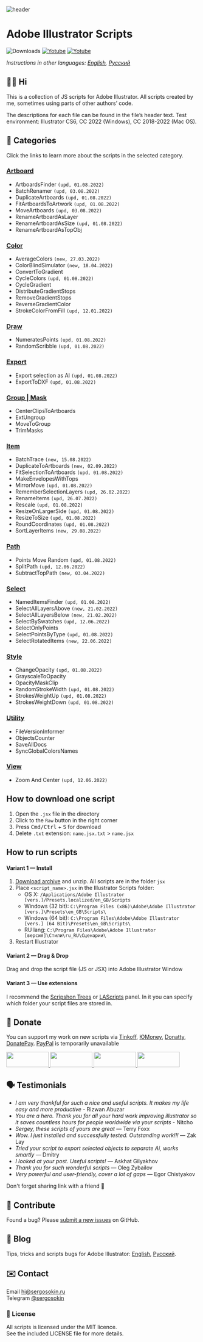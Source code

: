 ![header](https://i.ibb.co/mF018gV/emblem.png)
# Adobe Illustrator Scripts

![Downloads](https://img.shields.io/badge/Downloads-23k-27CF7D.svg) [![Yotube](https://img.shields.io/badge/Telegram%20Channel-%40aiscripts-0088CC.svg)](https://t.me/aiscripts) [![Yotube](https://img.shields.io/badge/Youtube-%40SergOsokinArt-FF0000.svg)](https://www.youtube.com/c/SergOsokinArt/videos)

*Instructions in other languages: [English](README.md), [Русский](README.ru.md)*

## 👨‍💻 Hi
This is a collection of JS scripts for Adobe Illustrator. All scripts created by me, sometimes using parts of other authors’ code.

The descriptions for each file can be found in the file’s header text. Test environment: Illustrator CS6, CC 2022 (Windows), CC 2018-2022 (Mac OS).   

## 📜 Categories
Click the links to learn more about the scripts in the selected category.

### [Artboard](md/Artboard.md)  

* ArtboardsFinder `(upd, 01.08.2022)`
* BatchRenamer `(upd, 03.08.2022)`
* DuplicateArtboards `(upd, 01.08.2022)`
* FitArtboardsToArtwork `(upd, 01.08.2022)`
* MoveArtboards `(upd, 03.08.2022)`
* RenameArtboardAsLayer
* RenameArtboardAsSize `(upd, 01.08.2022)`
* RenameArtboardAsTopObj

### [Color](md/Color.md)  

* AverageColors `(new, 27.03.2022)`
* ColorBlindSimulator `(new, 18.04.2022)`
* ConvertToGradient
* CycleColors `(upd, 01.08.2022)`
* CycleGradient
* DistributeGradientStops
* RemoveGradientStops
* ReverseGradientColor
* StrokeColorFromFill `(upd, 12.01.2022)`

### [Draw](md/Draw.md) 

* NumeratesPoints `(upd, 01.08.2022)`
* RandomScribble `(upd, 01.08.2022)`

### [Export](md/Export.md)  

* Export selection as AI `(upd, 01.08.2022)`
* ExportToDXF `(upd, 01.08.2022)`

### [Group | Mask](md/Group.md)  

* CenterClipsToArtboards
* ExtUngroup
* MoveToGroup
* TrimMasks

### [Item](md/Item.md)  

* BatchTrace `(new, 15.08.2022)`
* DuplicateToArtboards `(new, 02.09.2022)`
* FitSelectionToArtboards `(upd, 01.08.2022)`
* MakeEnvelopesWithTops
* MirrorMove `(upd, 01.08.2022)`
* RememberSelectionLayers `(upd, 26.02.2022)`
* RenameItems `(upd, 26.07.2022)`
* Rescale `(upd, 01.08.2022)`
* ResizeOnLargerSide `(upd, 01.08.2022)`
* ResizeToSize `(upd, 01.08.2022)`
* RoundCoordinates `(upd, 01.08.2022)`
* SortLayerItems `(new, 29.08.2022)`

### [Path](md/Path.md)  

* Points Move Random `(upd, 01.08.2022)`
* SplitPath `(upd, 12.06.2022)`
* SubtractTopPath `(new, 03.04.2022)`

### [Select](md/Select.md)  

* NamedItemsFinder `(upd, 01.08.2022)`
* SelectAllLayersAbove `(new, 21.02.2022)`
* SelectAllLayersBelow `(new, 21.02.2022)`
* SelectBySwatches `(upd, 12.06.2022)`
* SelectOnlyPoints
* SelectPointsByType `(upd, 01.08.2022)`
* SelectRotatedItems `(new, 22.06.2022)`

### [Style](md/Style.md)  

* ChangeOpacity `(upd, 01.08.2022)`
* GrayscaleToOpacity
* OpacityMaskClip
* RandomStrokeWidth `(upd, 01.08.2022)`
* StrokesWeightUp `(upd, 01.08.2022)`
* StrokesWeightDown `(upd, 01.08.2022)`

### [Utility](md/Utility.md)  

* FileVersionInformer
* ObjectsCounter
* SaveAllDocs
* SyncGlobalColorsNames

### [View](md/View.md)  

* Zoom And Center `(upd, 12.06.2022)`

## How to download one script 
1. Open the `.jsx` file in the directory
2. Click to the `Raw` button in the right corner
3. Press <kbd>Cmd/Ctrl</kbd> + <kbd>S</kbd> for download
4. Delete `.txt` extension: `name.jsx.txt` > `name.jsx`

## How to run scripts

#### Variant 1 — Install 

1. [Download archive] and unzip. All scripts are in the folder `jsx`
2. Place `<script_name>.jsx` in the Illustrator Scripts folder:
	- OS X: `/Applications/Adobe Illustrator [vers.]/Presets.localized/en_GB/Scripts`
	- Windows (32 bit): `C:\Program Files (x86)\Adobe\Adobe Illustrator [vers.]\Presets\en_GB\Scripts\`
	- Windows (64 bit): `C:\Program Files\Adobe\Adobe Illustrator [vers.] (64 Bit)\Presets\en_GB\Scripts\`
	- RU lang: `C:\Program Files\Adobe\Adobe Illustrator [версия]\Стили\ru_RU\Сценарии\`
3. Restart Illustrator

[Download archive]: https://bit.ly/2M0j95N

#### Variant 2 — Drag & Drop
Drag and drop the script file (JS or JSX) into Adobe Illustrator Window

#### Variant 3 — Use extensions
I recommend the [Scripshon Trees] or [LAScripts] panel. In it you can specify which folder your script files are stored in.

[Scripshon Trees]: https://exchange.adobe.com/creativecloud.details.15873.scripshon-trees.html
[LAScripts]: https://ladygin.pro/products/lascripts/

## 💸 Donate
You can support my work on new scripts via [Tinkoff], [ЮMoney], [Donatty], [DonatePay]. [PayPal] is temporarily unavailable

[Tinkoff]: https://www.tinkoff.ru/rm/osokin.sergey127/SN67U9405/
[ЮMoney]: https://yoomoney.ru/to/410011149615582
[Donatty]: https://donatty.com/sergosokin
[DonatePay]: https://new.donatepay.ru/@osokin
[PayPal]: https://paypal.me/osokin/5usd

<a href="https://www.tinkoff.ru/rm/osokin.sergey127/SN67U9405/">
  <img width="111" height="40" src="https://i.ibb.co/hRsbYnM/tinkoff-badge.png">
</a>

<a href="https://yoomoney.ru/to/410011149615582">
  <img width="111" height="40" src="https://i.ibb.co/wwrYWJ5/yoomoney-badge.png">
</a>

<a href="https://donatty.com/sergosokin">
  <img width="111" height="40" src="https://i.ibb.co/s61FGCn/donatty-badge.png">
</a>

<a href="https://new.donatepay.ru/@osokin">
  <img width="111" height="40" src="https://i.ibb.co/0KJ94ND/donatepay-badge.png">
</a>

## 🗣 Testimonials
* *I am very thankful for such a nice and useful scripts.
It makes my life easy and more productive* - Rizwan Abuzar
* *You are a hero. Thank you for all your hard work improving illustrator so it saves countless hours for people worldwide via your scripts* - Nitcho
* *Sergey, these scripts of yours are great* — Terry Foxx   
* *Wow. I just installed and successfully tested. Outstanding work!!!* — Zak Lay
* *Tried your script to export selected objects to separate Ai, works smartly* — Dmitry
* *I looked at your post. Useful scripts!* — Askhat Gilyakhov
* *Thank you for such wonderful scripts* — Oleg Zybailov
* *Very powerful and user-friendly, cover a lot of gaps* — Egor Chistyakov

Don't forget sharing link with a friend 🙂 

## 🤝 Contribute

Found a bug? Please [submit a new issues](https://github.com/creold/illustrator-scripts/issues) on GitHub.

## 🔬 Blog
Tips, tricks and scripts bugs for Adobe Illustrator: [English](https://aiscripts.medium.com), [Русский](https://ais.sergosokin.ru/blog/).

## ✉️ Contact
Email <hi@sergosokin.ru>  
Telegram [@sergosokin](https://t.me/sergosokin)

### 📝 License

All scripts is licensed under the MIT licence.  
See the included LICENSE file for more details.
